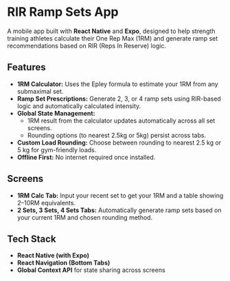 # RIR Ramp Sets App

A mobile app built with **React Native** and **Expo**, designed to help strength training athletes calculate their One Rep Max (1RM) and generate ramp set recommendations based on RIR (Reps In Reserve) logic.

## Features

- **1RM Calculator:** Uses the Epley formula to estimate your 1RM from any submaximal set.
- **Ramp Set Prescriptions:** Generate 2, 3, or 4 ramp sets using RIR-based logic and automatically calculated intensity.
- **Global State Management:** 
  - 1RM result from the calculator updates automatically across all set screens.
  - Rounding options (to nearest 2.5kg or 5kg) persist across tabs.
- **Custom Load Rounding:** Choose between rounding to nearest 2.5 kg or 5 kg for gym-friendly loads.
- **Offline First:** No internet required once installed.

## Screens

- **1RM Calc Tab:** Input your recent set to get your 1RM and a table showing 2–10RM equivalents.
- **2 Sets, 3 Sets, 4 Sets Tabs:** Automatically generate ramp sets based on your current 1RM and chosen rounding method.

## Tech Stack

- **React Native (with Expo)**
- **React Navigation (Bottom Tabs)**
- **Global Context API** for state sharing across screens
